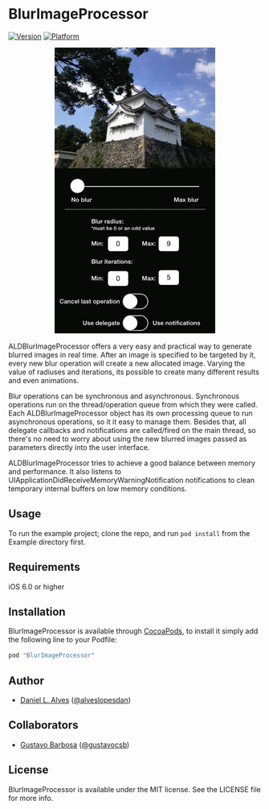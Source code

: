 # BlurImageProcessor

[![Version](http://cocoapod-badges.herokuapp.com/v/BlurImageProcessor/badge.png)](http://cocoadocs.org/docsets/BlurImageProcessor)
[![Platform](http://cocoapod-badges.herokuapp.com/p/BlurImageProcessor/badge.png)](http://cocoadocs.org/docsets/BlurImageProcessor)

<p align="center">
    <img src="./blur-image-processor.gif" width="320" height="568"/>
</p>

ALDBlurImageProcessor offers a very easy and practical way to generate blurred images in real time. After an image
is specified to be targeted by it, every new blur operation will create a new allocated image. Varying the value of 
radiuses and iterations, its possible to create many different results and even animations.

Blur operations can be synchronous and asynchronous. Synchronous operations run on the thread/operation queue from which they were called. Each ALDBlurImageProcessor object has its own processing queue to run asynchronous operations, so it it easy to manage them. Besides that, all delegate callbacks and notifications are called/fired on the main thread, so there's no need to worry about using the new blurred images passed as parameters directly into the user interface.

ALDBlurImageProcessor tries to achieve a good balance between memory and performance. It also listens to 
UIApplicationDidReceiveMemoryWarningNotification notifications to clean temporary internal buffers on low memory conditions.

## Usage

To run the example project; clone the repo, and run `pod install` from the Example directory first.

## Requirements

iOS 6.0 or higher

## Installation

BlurImageProcessor is available through [CocoaPods](http://cocoapods.org), to install
it simply add the following line to your Podfile:

```ruby
pod "BlurImageProcessor"
```

## Author

- [Daniel L. Alves](http://github.com/danielalves) ([@alveslopesdan](https://twitter.com/alveslopesdan))

## Collaborators

- [Gustavo Barbosa](http://github.com/barbosa) ([@gustavocsb](https://twitter.com/gustavocsb))

## License

BlurImageProcessor is available under the MIT license. See the LICENSE file for more info.


